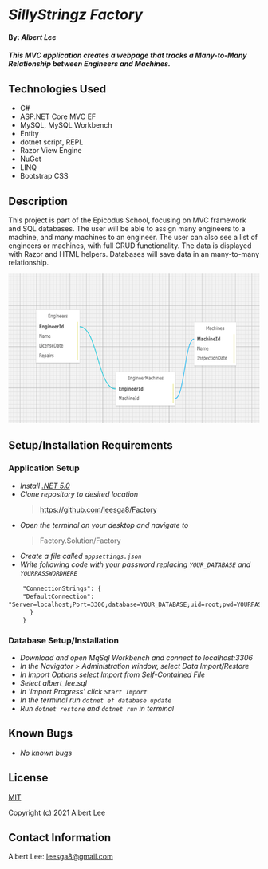 # _SillyStringz Factory_

#### By: _**Albert Lee**_

#### _This MVC application creates a webpage that tracks a Many-to-Many Relationship between Engineers and Machines._

## Technologies Used
* C#
* ASP.NET Core MVC EF
* MySQL, MySQL Workbench
* Entity
* dotnet script, REPL
* Razor View Engine
* NuGet
* LINQ
* Bootstrap CSS

## Description

This project is part of the Epicodus School, focusing on MVC framework and SQL databases. The user will be able to assign many engineers to a machine, and many machines to an engineer. The user can also see a list of engineers or machines, with full CRUD functionality. The data is displayed with Razor and HTML helpers. Databases will save data in an many-to-many relationship. 

<img src="Factory/wwwroot/img/database.png" height="300px">

## Setup/Installation Requirements

### Application Setup
* _Install [.NET 5.0](https://dotnet.microsoft.com/download/dotnet/5.0)_
* _Clone repository to desired location_
  > https://github.com/leesga8/Factory
* _Open the terminal on your desktop and navigate to_
  >Factory.Solution/Factory
* _Create a file called `appsettings.json`_
* _Write following code with your password replacing `YOUR_DATABASE` and `YOURPASSWORDHERE`_
```{
    "ConnectionStrings": {
    "DefaultConnection": "Server=localhost;Port=3306;database=YOUR_DATABASE;uid=root;pwd=YOURPASSWORDHERE;"
      }
    }
```

### Database Setup/Installation 
* _Download and open MqSql Workbench and connect to localhost:3306_
* _In the Navigator > Administration window, select Data Import/Restore_
* _In Import Options select Import from Self-Contained File_
* _Select albert_lee.sql_
* _In 'Import Progress' click `Start Import`_
* _In the terminal run `dotnet ef database update`_
* _Run `dotnet restore` and `dotnet run` in terminal_

## Known Bugs

* _No known bugs_

## License

[MIT](https://opensource.org/licenses/MIT)

Copyright (c) 2021 Albert Lee

## Contact Information

Albert Lee: <leesga8@gmail.com>